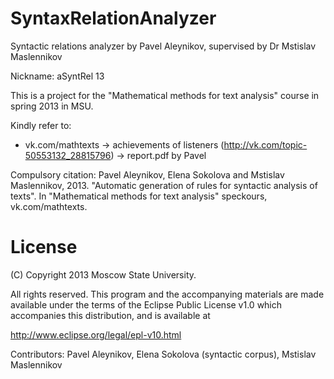 SyntaxRelationAnalyzer
======================

Syntactic relations analyzer by Pavel Aleynikov, supervised by Dr Mstislav Maslennikov

Nickname: aSyntRel 13

This is a project for the "Mathematical methods for text analysis" course in spring 2013 in MSU. 

Kindly refer to:
- vk.com/mathtexts -> achievements of listeners (http://vk.com/topic-50553132_28815796) -> report.pdf by Pavel

Compulsory citation:
Pavel Aleynikov, Elena Sokolova and Mstislav Maslennikov, 2013. "Automatic generation of rules for syntactic analysis of texts". In "Mathematical methods for text analysis" speckours, vk.com/mathtexts.


License
=======

  
   (C) Copyright 2013 Moscow State University.

   All rights reserved. This program and the accompanying materials
   are made available under the terms of the Eclipse Public License v1.0
   which accompanies this distribution, and is available at
   
   http://www.eclipse.org/legal/epl-v10.html
  
   Contributors:
       Pavel Aleynikov, Elena Sokolova (syntactic corpus), Mstislav Maslennikov
